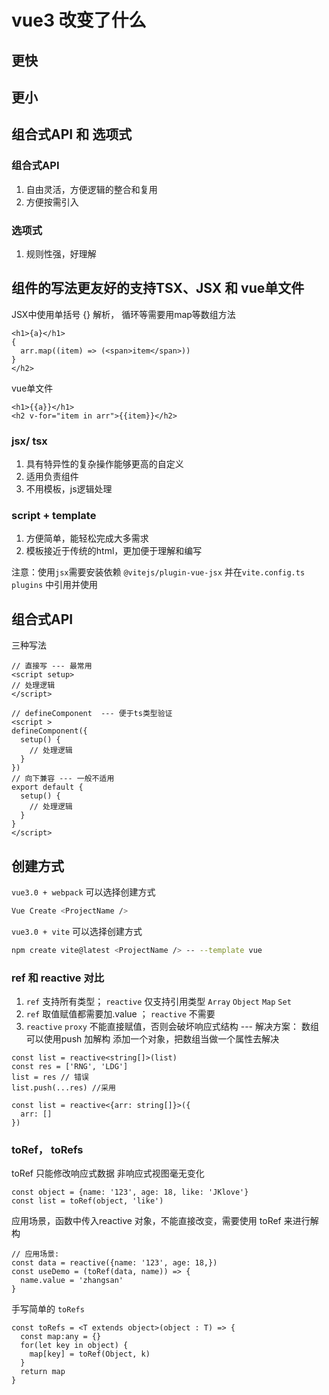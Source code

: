 # vue3 改变了什么
## 更快

## 更小

## 组合式API 和 选项式
### 组合式API
1. 自由灵活，方便逻辑的整合和复用
2. 方便按需引入

### 选项式
1. 规则性强，好理解

## 组件的写法更友好的支持TSX、JSX 和 vue单文件
JSX中使用单括号 {} 解析， 循环等需要用map等数组方法
```
<h1>{a}</h1>
{
  arr.map((item) => (<span>item</span>))
}
</h2>  
```
vue单文件
```
<h1>{{a}}</h1>
<h2 v-for="item in arr">{{item}}</h2>
```
### jsx/ tsx
1. 具有特异性的复杂操作能够更高的自定义
2. 适用负责组件
3. 不用模板，js逻辑处理

### script + template
1. 方便简单，能轻松完成大多需求
2. 模板接近于传统的html，更加便于理解和编写

注意：使用`jsx`需要安装依赖 `@vitejs/plugin-vue-jsx` 并在`vite.config.ts` `plugins` 中引用并使用

## 组合式API
三种写法
```
// 直接写 --- 最常用
<script setup>
// 处理逻辑
</script>  

// defineComponent  --- 便于ts类型验证
<script >
defineComponent({
  setup() {
    // 处理逻辑
  }
})
// 向下兼容 --- 一般不适用
export default {
  setup() {
    // 处理逻辑
  }
}
</script>  
```
## 创建方式
`vue3.0 + webpack`  可以选择创建方式
``` bash
Vue Create <ProjectName /> 
```

`vue3.0 + vite`  可以选择创建方式
``` bash
npm create vite@latest <ProjectName /> -- --template vue
```


### ref 和 reactive 对比
1. `ref` 支持所有类型；  `reactive` 仅支持引用类型 `Array` `Object` `Map` `Set`
2. `ref` 取值赋值都需要加.value ；    `reactive` 不需要
3. `reactive` `proxy` 不能直接赋值，否则会破坏响应式结构 
  --- 解决方案：
    数组可以使用push 加解构 
    添加一个对象，把数组当做一个属性去解决

```
const list = reactive<string[]>(list)
const res = ['RNG', 'LDG']
list = res // 错误
list.push(...res) //采用

const list = reactive<{arr: string[]}>({
  arr: []
})
```

### toRef， toRefs
toRef 只能修改响应式数据  非响应式视图毫无变化
```
const object = {name: '123', age: 18, like: 'JKlove'}
const list = toRef(object, 'like')
```
应用场景，函数中传入reactive 对象，不能直接改变，需要使用 toRef 来进行解构
```
// 应用场景:
const data = reactive({name: '123', age: 18,})
const useDemo = (toRef(data, name)) => {
  name.value = 'zhangsan'
}
```

手写简单的 `toRefs`
```
const toRefs = <T extends object>(object : T) => {
  const map:any = {}
  for(let key in object) {
    map[key] = toRef(Object, k)
  }
  return map
}
```

